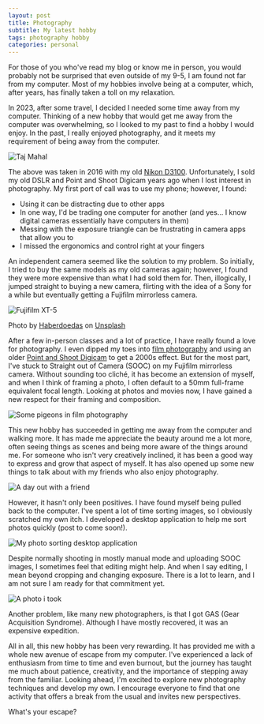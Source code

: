 ```yaml
---
layout: post
title: Photography
subtitle: My latest hobby
tags: photography hobby
categories: personal
---
```


For those of you who've read my blog or know me in person, you would probably not be surprised that even outside of my 9-5, I am found not far from my computer.
Most of my hobbies involve being at a computer, which, after years, has finally taken a toll on my relaxation.

In 2023, after some travel, I decided I needed some time away from my computer.
Thinking of a new hobby that would get me away from the computer was overwhelming, so I looked to my past to find a hobby I would enjoy.
In the past, I really enjoyed photography, and it meets my requirement of being away from the computer.

<p class="center">
    <img src="{{site.baseurl}}/img/2024-03-18-photography/taj_mahal.jpg" alt="Taj Mahal" />
</p>

The above was taken in 2016 with my old [Nikon D3100](https://www.nikonusa.com/en/nikon-products/product-archive/dslr-cameras/d3100.html). Unfortunately, I sold my old DSLR and Point and Shoot Digicam years ago when I lost interest in photography.
My first port of call was to use my phone; however, I found:

- Using it can be distracting due to other apps
- In one way, I'd be trading one computer for another (and yes... I know digital cameras essentially have computers in them)
- Messing with the exposure triangle can be frustrating in camera apps that allow you to
- I missed the ergonomics and control right at your fingers

An independent camera seemed like the solution to my problem.
So initially, I tried to buy the same models as my old cameras again; however, I found they were more expensive than what I had sold them for.
Then, illogically, I jumped straight to buying a new camera, flirting with the idea of a Sony for a while but eventually getting a Fujifilm mirrorless camera.

<p class="center">
    <img src="{{site.baseurl}}/img/2024-03-18-photography/xt5.jpg" alt="Fujifilm XT-5" />
</p>
Photo by <a href="https://unsplash.com/@haberdoedas?utm_content=creditCopyText&utm_medium=referral&utm_source=unsplash">Haberdoedas</a> on <a href="https://unsplash.com/photos/a-close-up-of-a-camera-on-a-table-rakH4b_OiZ8?utm_content=creditCopyText&utm_medium=referral&utm_source=unsplash">Unsplash</a>

After a few in-person classes and a lot of practice, I have really found a love for photography.
I even dipped my toes into [film photography](https://www.flickr.com/photos/93902604@N05/collections/72157722673733820/) and using an older [Point and Shoot Digicam](https://www.flickr.com/photos/93902604@N05/collections/72157722635086099/) to get a 2000s effect.
But for the most part, I've stuck to Straight out of Camera (SOOC) on my Fujifilm mirrorless camera.
Without sounding too cliché, it has become an extension of myself, and when I think of framing a photo, I often default to a 50mm full-frame equivalent focal length.
Looking at photos and movies now, I have gained a new respect for their framing and composition.

<p class="center">
    <img src="{{site.baseurl}}/img/2024-03-18-photography/film.jpg" alt="Some pigeons in film photography" />
</p>

This new hobby has succeeded in getting me away from the computer and walking more.
It has made me appreciate the beauty around me a lot more, often seeing things as scenes and being more aware of the things around me.
For someone who isn't very creatively inclined, it has been a good way to express and grow that aspect of myself.
It has also opened up some new things to talk about with my friends who also enjoy photography.

<p class="center">
    <img src="{{site.baseurl}}/img/2024-03-18-photography/friend.jpg" alt="A day out with a friend" />
</p>

However, it hasn't only been positives. I have found myself being pulled back to the computer.
I've spent a lot of time sorting images, so I obviously scratched my own itch.
I developed a desktop application to help me sort photos quickly (post to come soon!).

<p class="center">
    <img src="{{site.baseurl}}/img/2024-03-18-photography/app.jpg" alt="My photo sorting desktop application" />
</p>

Despite normally shooting in mostly manual mode and uploading SOOC images, I sometimes feel that editing might help.
And when I say editing, I mean beyond cropping and changing exposure.
There is a lot to learn, and I am not sure I am ready for that commitment yet.

<p class="center">
    <img src="{{site.baseurl}}/img/2024-03-18-photography/sooc.jpg" alt="A photo i took" />
</p>

Another problem, like many new photographers, is that I got GAS (Gear Acquisition Syndrome).
Although I have mostly recovered, it was an expensive expedition.

All in all, this new hobby has been very rewarding.
It has provided me with a whole new avenue of escape from my computer.
I've experienced a lack of enthusiasm from time to time and even burnout, but the journey has taught me much about patience, creativity, and the importance of stepping away from the familiar.
Looking ahead, I'm excited to explore new photography techniques and develop my own.
I encourage everyone to find that one activity that offers a break from the usual and invites new perspectives.

What's your escape?